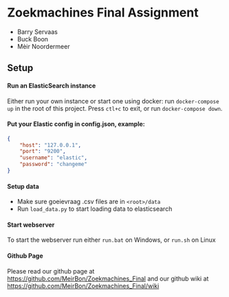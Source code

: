 # Zoekmachines Final Assignment
- Barry Servaas
- Buck Boon
- Mèir Noordermeer


## Setup
#### Run an ElasticSearch instance
Either run your own instance or start one using docker:
run `docker-compose up` in the root of this project. 
Press `ctl+c` to exit, or run `docker-compose down`.

#### Put your Elastic config in config.json, example:
``` json
{
	"host": "127.0.0.1",
	"port": "9200",
	"username": "elastic",
	"password": "changeme"
}
```

#### Setup data
- Make sure goeievraag .csv files are in `<root>/data`
- Run `load_data.py` to start loading data to elasticsearch

#### Start webserver
To start the webserver run either `run.bat` on Windows, or `run.sh` on Linux

#### Github Page
Please read our github page at https://github.com/MeirBon/Zoekmachines_Final and our github wiki at https://github.com/MeirBon/Zoekmachines_Final/wiki